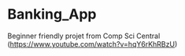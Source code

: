 # Banking_App

Beginner friendly projet from Comp Sci Central (https://www.youtube.com/watch?v=hqY6rKhRBzU)